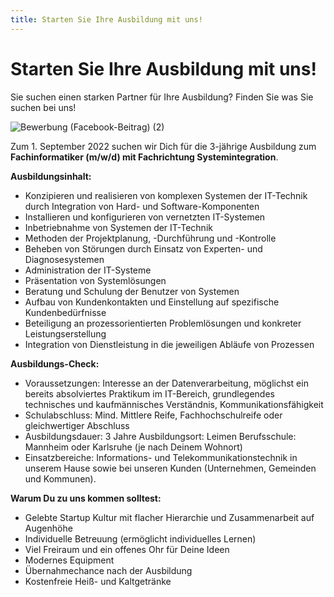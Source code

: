 ```yaml
---
title: Starten Sie Ihre Ausbildung mit uns!
---
```


# Starten Sie Ihre Ausbildung mit uns!

Sie suchen einen starken Partner für Ihre Ausbildung? Finden Sie was Sie suchen bei uns!

![Bewerbung (Facebook-Beitrag) (2)](https://reith.in/wp-content/uploads/2022/08/Bewerbung-Facebook-Beitrag-2.jpg)

Zum 1. September 2022 suchen wir Dich für die 3-jährige Ausbildung zum **Fachinformatiker (m/w/d) mit Fachrichtung Systemintegration**.

 

**Ausbildungsinhalt:**

- Konzipieren und realisieren von komplexen Systemen der IT-Technik durch Integration von Hard- und Software-Komponenten
- Installieren und konfigurieren von vernetzten IT-Systemen
- Inbetriebnahme von Systemen der IT-Technik
- Methoden der Projektplanung, -Durchführung und -Kontrolle
- Beheben von Störungen durch Einsatz von Experten- und Diagnosesystemen
- Administration der IT-Systeme
- Präsentation von Systemlösungen
- Beratung und Schulung der Benutzer von Systemen
- Aufbau von Kundenkontakten und Einstellung auf spezifische Kundenbedürfnisse
- Beteiligung an prozessorientierten Problemlösungen und konkreter Leistungserstellung
- Integration von Dienstleistung in die jeweiligen Abläufe von Prozessen

**Ausbildungs-Check:**

- Voraussetzungen: Interesse an der Datenverarbeitung, möglichst ein bereits absolviertes Praktikum im IT-Bereich, grundlegendes technisches und kaufmännisches Verständnis, Kommunikationsfähigkeit
- Schulabschluss: Mind. Mittlere Reife, Fachhochschulreife oder gleichwertiger Abschluss
- Ausbildungsdauer: 3 Jahre
  Ausbildungsort: Leimen
  Berufsschule: Mannheim oder Karlsruhe (je nach Deinem Wohnort)
- Einsatzbereiche: Informations- und Telekommunikationstechnik in unserem Hause sowie bei unseren Kunden (Unternehmen, Gemeinden und Kommunen).

**Warum Du zu uns kommen solltest:**

- Gelebte Startup Kultur mit flacher Hierarchie und Zusammenarbeit auf Augenhöhe
- Individuelle Betreuung (ermöglicht individuelles Lernen)
- Viel Freiraum und ein offenes Ohr für Deine Ideen
- Modernes Equipment
- Übernahmechance nach der Ausbildung
- Kostenfreie Heiß- und Kaltgetränke
